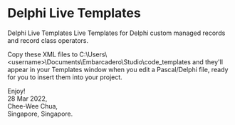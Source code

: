 # Delphi Live Templates
 Delphi Live Templates
Live Templates for Delphi custom managed records and record class operators.

Copy these XML files to C:\Users\\<username\>\Documents\Embarcadero\Studio\code_templates and they'll appear in your Templates window when you edit a Pascal/Delphi file, ready for you to insert them into your project.

Enjoy!  
28 Mar 2022,  
Chee-Wee Chua,  
Singapore, Singapore. 
